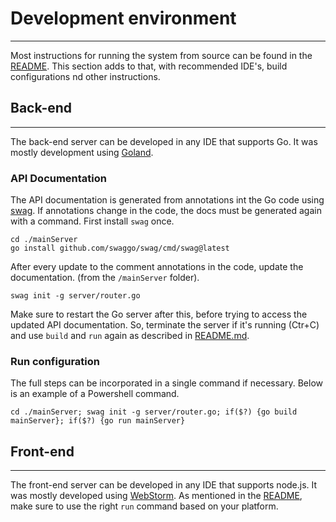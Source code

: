 # Development environment

---
Most instructions for running the system from source can be found in the [README](README.md). This section adds to that, with recommended IDE's, build configurations nd other instructions.

## Back-end

---
The back-end server can be developed in any IDE that supports Go. It was mostly development using [Goland](https://www.jetbrains.com/go/).

### API Documentation
The API documentation is generated from annotations int the Go code using [swag](https://github.com/swaggo/swag).
If annotations change in the code, the docs must be generated again with a command. First install `swag` once.

    cd ./mainServer
    go install github.com/swaggo/swag/cmd/swag@latest

After every update to the comment annotations in the code, update the documentation. (from the `/mainServer` folder).

    swag init -g server/router.go

Make sure to restart the Go server after this, before trying to access the updated API documentation. So, terminate the server if it's running (Ctr+C) and use `build` and `run` again as described in [README.md](README.md).

### Run configuration
The full steps can be incorporated in a single command if necessary. Below is an example of a Powershell command.

    cd ./mainServer; swag init -g server/router.go; if($?) {go build mainServer}; if($?) {go run mainServer}

## Front-end

---
The front-end server can be developed in any IDE that supports node.js. It was mostly developed using [WebStorm](https://www.jetbrains.com/webstorm/). As mentioned in the [README](README.md), make sure to use the right `run` command based on your platform.


